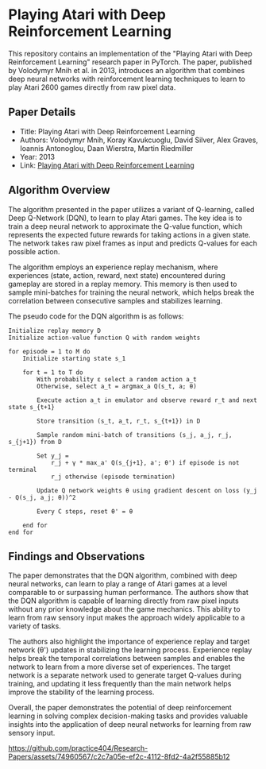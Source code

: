 # Playing Atari with Deep Reinforcement Learning

This repository contains an implementation of the "Playing Atari with Deep Reinforcement Learning" research paper in PyTorch. The paper, published by Volodymyr Mnih et al. in 2013, introduces an algorithm that combines deep neural networks with reinforcement learning techniques to learn to play Atari 2600 games directly from raw pixel data.

## Paper Details

- Title: Playing Atari with Deep Reinforcement Learning
- Authors: Volodymyr Mnih, Koray Kavukcuoglu, David Silver, Alex Graves, Ioannis Antonoglou, Daan Wierstra, Martin Riedmiller
- Year: 2013
- Link: [Playing Atari with Deep Reinforcement Learning](https://arxiv.org/abs/1312.5602)

## Algorithm Overview

The algorithm presented in the paper utilizes a variant of Q-learning, called Deep Q-Network (DQN), to learn to play Atari games. The key idea is to train a deep neural network to approximate the Q-value function, which represents the expected future rewards for taking actions in a given state. The network takes raw pixel frames as input and predicts Q-values for each possible action.

The algorithm employs an experience replay mechanism, where experiences (state, action, reward, next state) encountered during gameplay are stored in a replay memory. This memory is then used to sample mini-batches for training the neural network, which helps break the correlation between consecutive samples and stabilizes learning.

The pseudo code for the DQN algorithm is as follows:

```
Initialize replay memory D
Initialize action-value function Q with random weights

for episode = 1 to M do
    Initialize starting state s_1

    for t = 1 to T do
        With probability ε select a random action a_t
        Otherwise, select a_t = argmax_a Q(s_t, a; θ)

        Execute action a_t in emulator and observe reward r_t and next state s_{t+1}

        Store transition (s_t, a_t, r_t, s_{t+1}) in D

        Sample random mini-batch of transitions (s_j, a_j, r_j, s_{j+1}) from D

        Set y_j = 
            r_j + γ * max_a' Q(s_{j+1}, a'; θ') if episode is not terminal
            r_j otherwise (episode termination)

        Update Q network weights θ using gradient descent on loss (y_j - Q(s_j, a_j; θ))^2

        Every C steps, reset θ' = θ

    end for
end for
```

## Findings and Observations

The paper demonstrates that the DQN algorithm, combined with deep neural networks, can learn to play a range of Atari games at a level comparable to or surpassing human performance. The authors show that the DQN algorithm is capable of learning directly from raw pixel inputs without any prior knowledge about the game mechanics. This ability to learn from raw sensory input makes the approach widely applicable to a variety of tasks.

The authors also highlight the importance of experience replay and target network (θ') updates in stabilizing the learning process. Experience replay helps break the temporal correlations between samples and enables the network to learn from a more diverse set of experiences. The target network is a separate network used to generate target Q-values during training, and updating it less frequently than the main network helps improve the stability of the learning process.

Overall, the paper demonstrates the potential of deep reinforcement learning in solving complex decision-making tasks and provides valuable insights into the application of deep neural networks for learning from raw sensory input.

https://github.com/practice404/Research-Papers/assets/74960567/c2c7a05e-ef2c-4112-8fd2-4a2f55885b12





